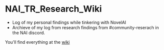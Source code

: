 # NAI_TR_Research_Wiki
- Log of my personal findings while tinkering with NovelAI
- Archieve of my log from research findings from #community-reserach in the NAI discord. 

You'll find everything at the [wiki](https://github.com/TravellingRobot/NAI_Community_Research/wiki)
